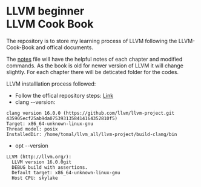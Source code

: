 # LLVM beginner <br/> LLVM Cook Book #
The repository is to store my learning process of LLVM following the LLVM-Cook-Book and offical documents.

The [notes](notes.md) file will have the helpful notes of each chapter and modified commands. As the book is old for newer version of LLVM it will change slightly. For each chapter there will be deticated folder for the codes.

LLVM installlation process followed:
- Follow the offical repository steps: [Link](https://github.com/llvm/llvm-project)
- clang --version:
```
clang version 16.0.0 (https://github.com/llvm/llvm-project.git 435905ecf25ab9da0753931358414164352810f5)
Target: x86_64-unknown-linux-gnu
Thread model: posix
InstalledDir: /home/tomal/llvm_all/llvm-project/build-clang/bin
```
- opt --version
```
LLVM (http://llvm.org/):
  LLVM version 16.0.0git
  DEBUG build with assertions.
  Default target: x86_64-unknown-linux-gnu
  Host CPU: skylake
```

<br/> <br/>